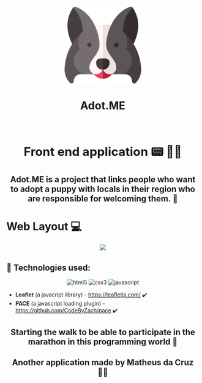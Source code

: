 <h1 align="center">
<br>
  <img src="/public/images/logo.svg" alt="Logo da Adot.ME" width="200">
<br>
<br> 
 Adot.ME
</h1>

<br>

## **<p> <h2  align="center">Front end application 📟 👨‍💻 </h2> </p>**

## <p> <h2 align="center">Adot.ME is a project that links people who want to adopt a puppy with locals in their region who are responsible for welcoming them. 🐶</h2></p>

# **Web Layout** 💻

<p align="center">
  <img src="https://github.com/mathwcruz/Adot.ME/blob/main/Demonstracao.gif" width="1400px"/>
</p>

## 🚀 Technologies used:

<p align="center">
<img src="https://xnrzwkuslogyvxcfkyyh.supabase.in/storage/v1/object/sign/projects-technologies-icons/html5_icon.svg?token=eyJhbGciOiJIUzI1NiIsInR5cCI6IkpXVCJ9.eyJ1cmwiOiJwcm9qZWN0cy10ZWNobm9sb2dpZXMtaWNvbnMvaHRtbDVfaWNvbi5zdmciLCJpYXQiOjE2NDYyNDYxOTQsImV4cCI6MTk2MTYwNjE5NH0.-BskkaDZ3OvYWL1qdFP-dY5FmyicAcs5n6P-ItqrrLc" alt="html5"  width="70" height="70"/>
<img src="https://xnrzwkuslogyvxcfkyyh.supabase.in/storage/v1/object/sign/projects-technologies-icons/css3_icon.svg?token=eyJhbGciOiJIUzI1NiIsInR5cCI6IkpXVCJ9.eyJ1cmwiOiJwcm9qZWN0cy10ZWNobm9sb2dpZXMtaWNvbnMvY3NzM19pY29uLnN2ZyIsImlhdCI6MTY0NjI0NjIyMCwiZXhwIjoxOTYxNjA2MjIwfQ.Rgr9A5EicnCH-YRaCSlMglE3_Jif0H5KOnuvH1rUf5A" alt="css3" width="70" height="70"/>
<img src="https://xnrzwkuslogyvxcfkyyh.supabase.in/storage/v1/object/sign/projects-technologies-icons/javascript_icon.svg?token=eyJhbGciOiJIUzI1NiIsInR5cCI6IkpXVCJ9.eyJ1cmwiOiJwcm9qZWN0cy10ZWNobm9sb2dpZXMtaWNvbnMvamF2YXNjcmlwdF9pY29uLnN2ZyIsImlhdCI6MTY0NjI0NjIzMCwiZXhwIjoxOTYxNjA2MjMwfQ.QIS7HkNO4Drmw1nPp5JVsYZoPtW2Mq9Tqdki28Ym1_4" alt="javascript" width="70" height="70"/>
</p>

- **Leaflet** (a javacript library) - https://leafletjs.com/ ✔️
- **PACE** (a javascript loading plugin) - https://github.com/CodeByZach/pace ✔️

 ## **<p align="center">Starting the walk to be able to participate in the marathon in this programming world 🏃‍</p>**

 ### <p> <h2 align="center">Another application made by Matheus da Cruz 👨‍💻 </h2> </p>
